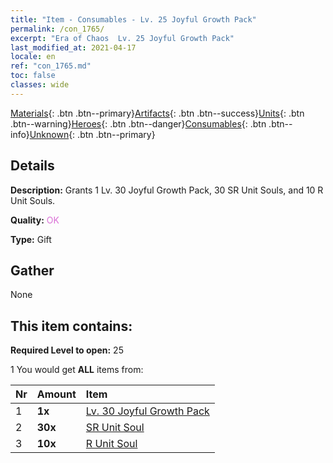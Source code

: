 ```yaml
---
title: "Item - Consumables - Lv. 25 Joyful Growth Pack"
permalink: /con_1765/
excerpt: "Era of Chaos  Lv. 25 Joyful Growth Pack"
last_modified_at: 2021-04-17
locale: en
ref: "con_1765.md"
toc: false
classes: wide
---
```

 [Materials](/Items/){: .btn .btn--primary}[Artifacts](/Items/Artifacts/){: .btn .btn--success}[Units](/Items/Units/){: .btn .btn--warning}[Heroes](/Items/Heroes/){: .btn .btn--danger}[Consumables](/Items/Consumables/){: .btn .btn--info}[Unknown](/Items/Unknown/){: .btn .btn--primary}

## Details
 **Description:** Grants 1 Lv. 30 Joyful Growth Pack, 30 SR Unit Souls, and 10 R Unit Souls.

 **Quality:** <span style="color: #DA70D6">OK</span>

 **Type:** Gift

## Gather

  None

## This item contains:

 **Required Level to open:** 25

 1 You would get **ALL** items  from:

  | Nr | Amount |     Item    |
  |:---|:-------|:------------|
  | 1 |  **1x** | [Lv. 30 Joyful Growth Pack](/Items/con_1766/) |  | 
  | 2 |  **30x** | [SR Unit Soul](/Items/con_534/) |  | 
  | 3 |  **10x** | [R Unit Soul](/Items/con_533/) |  | 
